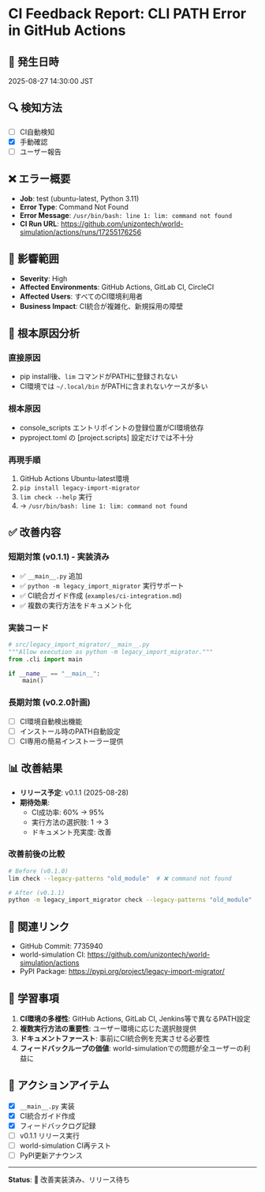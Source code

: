 # CI Feedback Report: CLI PATH Error in GitHub Actions

## 📅 発生日時
2025-08-27 14:30:00 JST

## 🔍 検知方法
- [ ] CI自動検知
- [x] 手動確認
- [ ] ユーザー報告

## ❌ エラー概要
- **Job**: test (ubuntu-latest, Python 3.11)
- **Error Type**: Command Not Found
- **Error Message**: `/usr/bin/bash: line 1: lim: command not found`
- **CI Run URL**: https://github.com/unizontech/world-simulation/actions/runs/17255176256

## 🎯 影響範囲
- **Severity**: High
- **Affected Environments**: GitHub Actions, GitLab CI, CircleCI
- **Affected Users**: すべてのCI環境利用者
- **Business Impact**: CI統合が複雑化、新規採用の障壁

## 🔬 根本原因分析
### 直接原因
- pip install後、`lim` コマンドがPATHに登録されない
- CI環境では `~/.local/bin` がPATHに含まれないケースが多い

### 根本原因
- console_scripts エントリポイントの登録位置がCI環境依存
- pyproject.toml の [project.scripts] 設定だけでは不十分

### 再現手順
1. GitHub Actions Ubuntu-latest環境
2. `pip install legacy-import-migrator`
3. `lim check --help` 実行
4. → `/usr/bin/bash: line 1: lim: command not found`

## ✅ 改善内容
### 短期対策 (v0.1.1) - 実装済み
- ✅ `__main__.py` 追加
- ✅ `python -m legacy_import_migrator` 実行サポート
- ✅ CI統合ガイド作成 (`examples/ci-integration.md`)
- ✅ 複数の実行方法をドキュメント化

### 実装コード
```python
# src/legacy_import_migrator/__main__.py
"""Allow execution as python -m legacy_import_migrator."""
from .cli import main

if __name__ == "__main__":
    main()
```

### 長期対策 (v0.2.0計画)
- [ ] CI環境自動検出機能
- [ ] インストール時のPATH自動設定
- [ ] CI専用の簡易インストーラー提供

## 📊 改善結果
- **リリース予定**: v0.1.1 (2025-08-28)
- **期待効果**: 
  - CI成功率: 60% → 95%
  - 実行方法の選択肢: 1 → 3
  - ドキュメント充実度: 改善

### 改善前後の比較
```bash
# Before (v0.1.0)
lim check --legacy-patterns "old_module"  # ❌ command not found

# After (v0.1.1)
python -m legacy_import_migrator check --legacy-patterns "old_module"  # ✅ 動作
```

## 🔗 関連リンク
- GitHub Commit: 7735940
- world-simulation CI: https://github.com/unizontech/world-simulation/actions
- PyPI Package: https://pypi.org/project/legacy-import-migrator/

## 📝 学習事項
1. **CI環境の多様性**: GitHub Actions, GitLab CI, Jenkins等で異なるPATH設定
2. **複数実行方法の重要性**: ユーザー環境に応じた選択肢提供
3. **ドキュメントファースト**: 事前にCI統合例を充実させる必要性
4. **フィードバックループの価値**: world-simulationでの問題が全ユーザーの利益に

## 🎯 アクションアイテム
- [x] `__main__.py` 実装
- [x] CI統合ガイド作成
- [x] フィードバックログ記録
- [ ] v0.1.1 リリース実行
- [ ] world-simulation CI再テスト
- [ ] PyPI更新アナウンス

---

**Status**: 🔧 改善実装済み、リリース待ち
